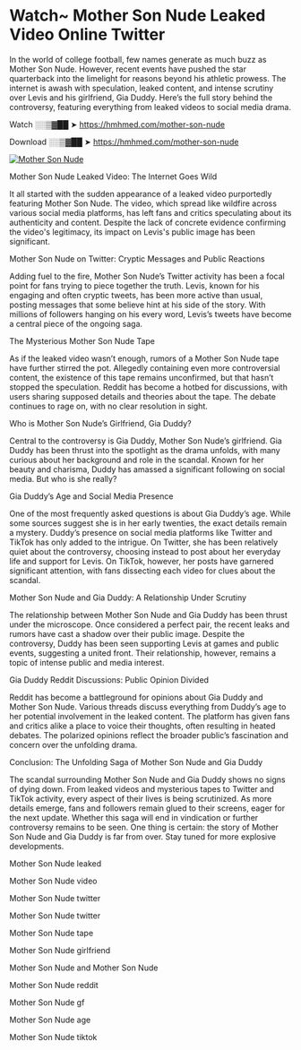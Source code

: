 # Watch~ Mother Son Nude Leaked Video Online Twitter

In the world of college football, few names generate as much buzz as Mother Son Nude. However, recent events have pushed the star quarterback into the limelight for reasons beyond his athletic prowess. The internet is awash with speculation, leaked content, and intense scrutiny over Levis and his girlfriend, Gia Duddy. Here’s the full story behind the controversy, featuring everything from leaked videos to social media drama.

Watch ░░▒▓██ ➤ https://hmhmed.com/mother-son-nude

Download ░░▒▓██ ➤ https://hmhmed.com/mother-son-nude

[![Mother Son Nude](https://i.imgur.com/dJHk4Zq.gif)](https://hmhmed.com/mother-son-nude)

Mother Son Nude Leaked Video: The Internet Goes Wild

It all started with the sudden appearance of a leaked video purportedly featuring Mother Son Nude. The video, which spread like wildfire across various social media platforms, has left fans and critics speculating about its authenticity and content. Despite the lack of concrete evidence confirming the video's legitimacy, its impact on Levis's public image has been significant.

Mother Son Nude on Twitter: Cryptic Messages and Public Reactions

Adding fuel to the fire, Mother Son Nude’s Twitter activity has been a focal point for fans trying to piece together the truth. Levis, known for his engaging and often cryptic tweets, has been more active than usual, posting messages that some believe hint at his side of the story. With millions of followers hanging on his every word, Levis’s tweets have become a central piece of the ongoing saga.

The Mysterious Mother Son Nude Tape

As if the leaked video wasn’t enough, rumors of a Mother Son Nude tape have further stirred the pot. Allegedly containing even more controversial content, the existence of this tape remains unconfirmed, but that hasn’t stopped the speculation. Reddit has become a hotbed for discussions, with users sharing supposed details and theories about the tape. The debate continues to rage on, with no clear resolution in sight.

Who is Mother Son Nude’s Girlfriend, Gia Duddy?

Central to the controversy is Gia Duddy, Mother Son Nude’s girlfriend. Gia Duddy has been thrust into the spotlight as the drama unfolds, with many curious about her background and role in the scandal. Known for her beauty and charisma, Duddy has amassed a significant following on social media. But who is she really?

Gia Duddy’s Age and Social Media Presence

One of the most frequently asked questions is about Gia Duddy’s age. While some sources suggest she is in her early twenties, the exact details remain a mystery. Duddy’s presence on social media platforms like Twitter and TikTok has only added to the intrigue. On Twitter, she has been relatively quiet about the controversy, choosing instead to post about her everyday life and support for Levis. On TikTok, however, her posts have garnered significant attention, with fans dissecting each video for clues about the scandal.

Mother Son Nude and Gia Duddy: A Relationship Under Scrutiny

The relationship between Mother Son Nude and Gia Duddy has been thrust under the microscope. Once considered a perfect pair, the recent leaks and rumors have cast a shadow over their public image. Despite the controversy, Duddy has been seen supporting Levis at games and public events, suggesting a united front. Their relationship, however, remains a topic of intense public and media interest.

Gia Duddy Reddit Discussions: Public Opinion Divided

Reddit has become a battleground for opinions about Gia Duddy and Mother Son Nude. Various threads discuss everything from Duddy’s age to her potential involvement in the leaked content. The platform has given fans and critics alike a place to voice their thoughts, often resulting in heated debates. The polarized opinions reflect the broader public’s fascination and concern over the unfolding drama.

Conclusion: The Unfolding Saga of Mother Son Nude and Gia Duddy

The scandal surrounding Mother Son Nude and Gia Duddy shows no signs of dying down. From leaked videos and mysterious tapes to Twitter and TikTok activity, every aspect of their lives is being scrutinized. As more details emerge, fans and followers remain glued to their screens, eager for the next update. Whether this saga will end in vindication or further controversy remains to be seen. One thing is certain: the story of Mother Son Nude and Gia Duddy is far from over. Stay tuned for more explosive developments.

Mother Son Nude leaked

Mother Son Nude video

Mother Son Nude twitter

Mother Son Nude twitter

Mother Son Nude tape

Mother Son Nude girlfriend

Mother Son Nude and Mother Son Nude

Mother Son Nude reddit

Mother Son Nude gf

Mother Son Nude age

Mother Son Nude tiktok